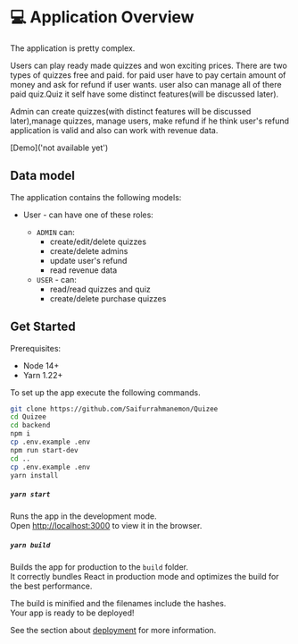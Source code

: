 # 💻 Application Overview

The application is pretty complex.

Users can play ready made quizzes and won exciting prices. There are two types of quizzes free and paid. for paid user have to pay certain amount of money and ask for refund if user wants. user also can manage all of there paid quiz.Quiz it self have some distinct features(will be discussed later).

Admin can create quizzes(with distinct features will be discussed later),manage quizzes, manage users, make refund if he think user's refund application is valid and also can work with revenue data.

[Demo]('not available yet')

## Data model

The application contains the following models:

-  User - can have one of these roles:

   -  `ADMIN` can:
      -  create/edit/delete quizzes
      -  create/delete admins
      -  update user's refund
      -  read revenue data
   -  `USER` - can:
      -  read/read quizzes and quiz
      -  create/delete purchase quizzes

## Get Started

Prerequisites:

-  Node 14+
-  Yarn 1.22+

To set up the app execute the following commands.

```bash
git clone https://github.com/Saifurrahmanemon/Quizee
cd Quizee
cd backend
npm i
cp .env.example .env
npm run start-dev
cd ..
cp .env.example .env
yarn install
```

##### `yarn start`

Runs the app in the development mode.\
Open [http://localhost:3000](http://localhost:3000) to view it in the browser.

##### `yarn build`

Builds the app for production to the `build` folder.\
It correctly bundles React in production mode and optimizes the build for the best performance.

The build is minified and the filenames include the hashes.\
Your app is ready to be deployed!

See the section about [deployment](https://facebook.github.io/create-react-app/docs/deployment) for more information.
